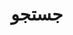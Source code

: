 ---
title: "جستجو" # in any language you want
layout: "search" # is necessary
# url: "/archive"
# description: "Description for Search"
summary: "search"
placeholder: "در جستجوی چه چیزی هستید؟"
---